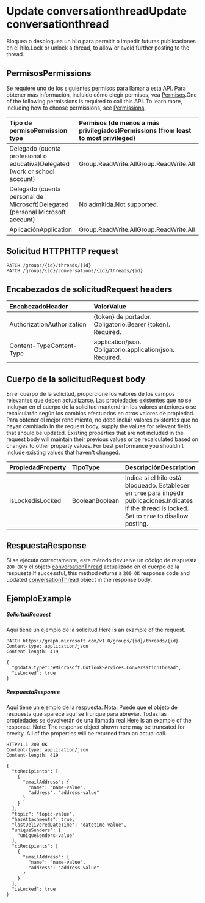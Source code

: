 # <a name="update-conversationthread"></a><span data-ttu-id="c916a-101">Update conversationthread</span><span class="sxs-lookup"><span data-stu-id="c916a-101">Update conversationthread</span></span>

<span data-ttu-id="c916a-102">Bloquea o desbloquea un hilo para permitir o impedir futuras publicaciones en el hilo.</span><span class="sxs-lookup"><span data-stu-id="c916a-102">Lock or unlock a thread, to allow or avoid further posting to the thread.</span></span>
## <a name="permissions"></a><span data-ttu-id="c916a-103">Permisos</span><span class="sxs-lookup"><span data-stu-id="c916a-103">Permissions</span></span>
<span data-ttu-id="c916a-p101">Se requiere uno de los siguientes permisos para llamar a esta API. Para obtener más información, incluido cómo elegir permisos, vea [Permisos](../../../concepts/permissions_reference.md).</span><span class="sxs-lookup"><span data-stu-id="c916a-p101">One of the following permissions is required to call this API. To learn more, including how to choose permissions, see [Permissions](../../../concepts/permissions_reference.md).</span></span>

|<span data-ttu-id="c916a-106">Tipo de permiso</span><span class="sxs-lookup"><span data-stu-id="c916a-106">Permission type</span></span>      | <span data-ttu-id="c916a-107">Permisos (de menos a más privilegiados)</span><span class="sxs-lookup"><span data-stu-id="c916a-107">Permissions (from least to most privileged)</span></span>              |
|:--------------------|:---------------------------------------------------------|
|<span data-ttu-id="c916a-108">Delegado (cuenta profesional o educativa)</span><span class="sxs-lookup"><span data-stu-id="c916a-108">Delegated (work or school account)</span></span> | <span data-ttu-id="c916a-109">Group.ReadWrite.All</span><span class="sxs-lookup"><span data-stu-id="c916a-109">Group.ReadWrite.All</span></span>    |
|<span data-ttu-id="c916a-110">Delegado (cuenta personal de Microsoft)</span><span class="sxs-lookup"><span data-stu-id="c916a-110">Delegated (personal Microsoft account)</span></span> | <span data-ttu-id="c916a-111">No admitida.</span><span class="sxs-lookup"><span data-stu-id="c916a-111">Not supported.</span></span>    |
|<span data-ttu-id="c916a-112">Aplicación</span><span class="sxs-lookup"><span data-stu-id="c916a-112">Application</span></span> | <span data-ttu-id="c916a-113">Group.ReadWrite.All</span><span class="sxs-lookup"><span data-stu-id="c916a-113">Group.ReadWrite.All</span></span> |

## <a name="http-request"></a><span data-ttu-id="c916a-114">Solicitud HTTP</span><span class="sxs-lookup"><span data-stu-id="c916a-114">HTTP request</span></span>
<!-- { "blockType": "ignored" } -->
```http
PATCH /groups/{id}/threads/{id}
PATCH /groups/{id}/conversations/{id}/threads/{id}

```
## <a name="request-headers"></a><span data-ttu-id="c916a-115">Encabezados de solicitud</span><span class="sxs-lookup"><span data-stu-id="c916a-115">Request headers</span></span>
| <span data-ttu-id="c916a-116">Encabezado</span><span class="sxs-lookup"><span data-stu-id="c916a-116">Header</span></span>       | <span data-ttu-id="c916a-117">Valor</span><span class="sxs-lookup"><span data-stu-id="c916a-117">Value</span></span> |
|:---------------|:--------|
| <span data-ttu-id="c916a-118">Authorization</span><span class="sxs-lookup"><span data-stu-id="c916a-118">Authorization</span></span>  | <span data-ttu-id="c916a-p102">{token} de portador. Obligatorio.</span><span class="sxs-lookup"><span data-stu-id="c916a-p102">Bearer {token}. Required.</span></span>  |
| <span data-ttu-id="c916a-121">Content-Type</span><span class="sxs-lookup"><span data-stu-id="c916a-121">Content-Type</span></span>  | <span data-ttu-id="c916a-p103">application/json. Obligatorio.</span><span class="sxs-lookup"><span data-stu-id="c916a-p103">application/json. Required.</span></span>  |

## <a name="request-body"></a><span data-ttu-id="c916a-124">Cuerpo de la solicitud</span><span class="sxs-lookup"><span data-stu-id="c916a-124">Request body</span></span>
<span data-ttu-id="c916a-p104">En el cuerpo de la solicitud, proporcione los valores de los campos relevantes que deben actualizarse. Las propiedades existentes que no se incluyan en el cuerpo de la solicitud mantendrán los valores anteriores o se recalcularán según los cambios efectuados en otros valores de propiedad. Para obtener el mejor rendimiento, no debe incluir valores existentes que no hayan cambiado.</span><span class="sxs-lookup"><span data-stu-id="c916a-p104">In the request body, supply the values for relevant fields that should be updated. Existing properties that are not included in the request body will maintain their previous values or be recalculated based on changes to other property values. For best performance you shouldn't include existing values that haven't changed.</span></span>

| <span data-ttu-id="c916a-128">Propiedad</span><span class="sxs-lookup"><span data-stu-id="c916a-128">Property</span></span>     | <span data-ttu-id="c916a-129">Tipo</span><span class="sxs-lookup"><span data-stu-id="c916a-129">Type</span></span>   |<span data-ttu-id="c916a-130">Descripción</span><span class="sxs-lookup"><span data-stu-id="c916a-130">Description</span></span>|
|:---------------|:--------|:----------|
|<span data-ttu-id="c916a-131">isLocked</span><span class="sxs-lookup"><span data-stu-id="c916a-131">isLocked</span></span>|<span data-ttu-id="c916a-132">Boolean</span><span class="sxs-lookup"><span data-stu-id="c916a-132">Boolean</span></span>|<span data-ttu-id="c916a-p105">Indica si el hilo está bloqueado. Establecer en `true` para impedir publicaciones.</span><span class="sxs-lookup"><span data-stu-id="c916a-p105">Indicates if the thread is locked. Set to `true` to disallow posting.</span></span>|

## <a name="response"></a><span data-ttu-id="c916a-135">Respuesta</span><span class="sxs-lookup"><span data-stu-id="c916a-135">Response</span></span>

<span data-ttu-id="c916a-136">Si se ejecuta correctamente, este método devuelve un código de respuesta `200 OK` y el objeto [conversationThread](../resources/conversationthread.md) actualizado en el cuerpo de la respuesta.</span><span class="sxs-lookup"><span data-stu-id="c916a-136">If successful, this method returns a `200 OK` response code and updated [conversationThread](../resources/conversationthread.md) object in the response body.</span></span>
## <a name="example"></a><span data-ttu-id="c916a-137">Ejemplo</span><span class="sxs-lookup"><span data-stu-id="c916a-137">Example</span></span>
##### <a name="request"></a><span data-ttu-id="c916a-138">Solicitud</span><span class="sxs-lookup"><span data-stu-id="c916a-138">Request</span></span>
<span data-ttu-id="c916a-139">Aquí tiene un ejemplo de la solicitud.</span><span class="sxs-lookup"><span data-stu-id="c916a-139">Here is an example of the request.</span></span>
<!-- {
  "blockType": "request",
  "name": "update_conversationthread"
}-->
```http
PATCH https://graph.microsoft.com/v1.0/groups/{id}/threads/{id}
Content-type: application/json
Content-length: 419

{
  "@odata.type":"#Microsoft.OutlookServices.ConversationThread",
  "isLocked": true
}
```
##### <a name="response"></a><span data-ttu-id="c916a-140">Respuesta</span><span class="sxs-lookup"><span data-stu-id="c916a-140">Response</span></span>
<span data-ttu-id="c916a-p106">Aquí tiene un ejemplo de la respuesta. Nota: Puede que el objeto de respuesta que aparece aquí se trunque para abreviar. Todas las propiedades se devolverán de una llamada real.</span><span class="sxs-lookup"><span data-stu-id="c916a-p106">Here is an example of the response. Note: The response object shown here may be truncated for brevity. All of the properties will be returned from an actual call.</span></span>
<!-- {
  "blockType": "response",
  "truncated": true,
  "@odata.type": "microsoft.graph.conversationThread"
} -->
```http
HTTP/1.1 200 OK
Content-type: application/json
Content-length: 419

{
  "toRecipients": [
    {
      "emailAddress": {
        "name": "name-value",
        "address": "address-value"
      }
    }
  ],
  "topic": "topic-value",
  "hasAttachments": true,
  "lastDeliveredDateTime": "datetime-value",
  "uniqueSenders": [
    "uniqueSenders-value"
  ],
  "ccRecipients": [
    {
      "emailAddress": {
        "name": "name-value",
        "address": "address-value"
      }
    }
  ],
  "isLocked": true 
}
```

<!-- uuid: 8fcb5dbc-d5aa-4681-8e31-b001d5168d79
2015-10-25 14:57:30 UTC -->
<!-- {
  "type": "#page.annotation",
  "description": "Update conversationthread",
  "keywords": "",
  "section": "documentation",
  "tocPath": ""
}-->

